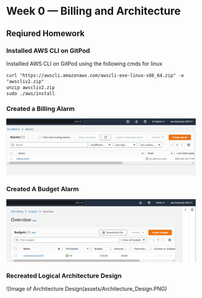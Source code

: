 # Week 0 — Billing and Architecture

## Reqiured Homework

### Installed AWS CLI on GitPod

Installled AWS CLI on GitPod using the following cmds
for linux

```
curl "https://awscli.amazonaws.com/awscli-exe-linux-x86_64.zip" -o "awscliv2.zip"
unzip awscliv2.zip
sudo ./aws/install

```

### Created a Billing Alarm 

![Image of Billing Alarm](assets/Billing_Alarm.PNG)


### Created A Budget Alarm

![Image of Budget Alarm](assets/Budget_Alarm.PNG)

### Recreated Logical Architecture Design

![Image of Architecture Design(assets/Architecture_Design.PNG)



